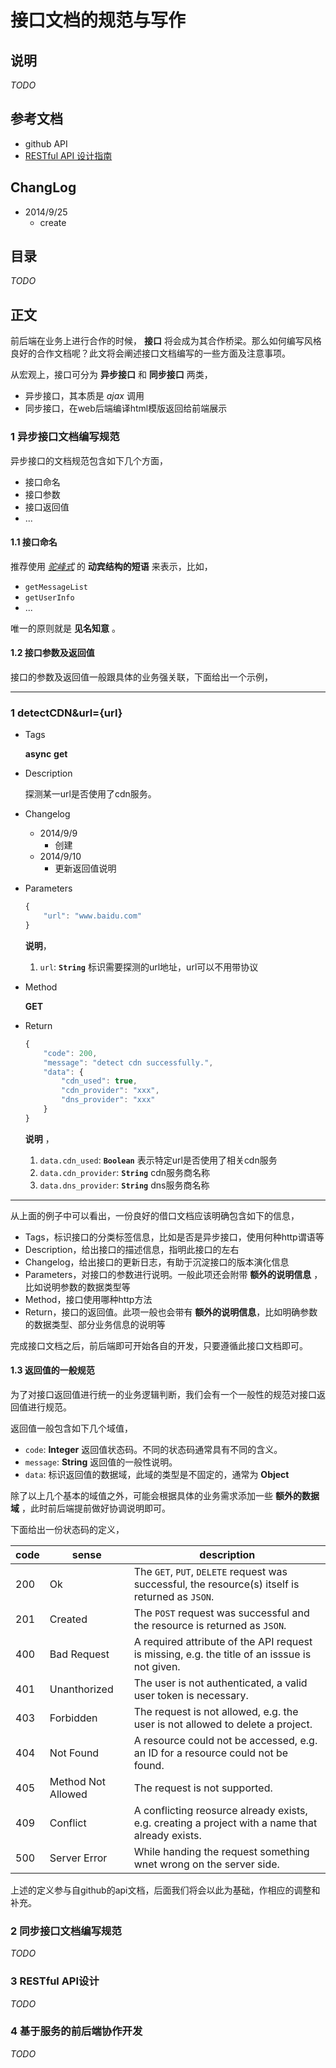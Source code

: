 # 接口文档的规范与写作

## 说明

*TODO*

## 参考文档

- github API
- [RESTful API 设计指南](http://www.ruanyifeng.com/blog/2014/05/restful_api.html)

## ChangLog

- 2014/9/25
    - create

## 目录

*TODO*

## 正文

前后端在业务上进行合作的时候， **接口** 将会成为其合作桥梁。那么如何编写风格良好的合作文档呢？此文将会阐述接口文档编写的一些方面及注意事项。

从宏观上，接口可分为 **异步接口** 和 **同步接口** 两类，

- 异步接口，其本质是 *ajax* 调用
- 同步接口，在web后端编译html模版返回给前端展示

### 1 异步接口文档编写规范

异步接口的文档规范包含如下几个方面，

- 接口命名
- 接口参数
- 接口返回值
- ...

#### 1.1 接口命名

推荐使用 *[驼峰式](http://zh.wikipedia.org/wiki/%E9%A7%9D%E5%B3%B0%E5%BC%8F%E5%A4%A7%E5%B0%8F%E5%AF%AB)* 的 **动宾结构的短语** 来表示，比如，

- `getMessageList`
- `getUserInfo`
- ...

唯一的原则就是 **见名知意** 。

#### 1.2 接口参数及返回值

接口的参数及返回值一般跟具体的业务强关联，下面给出一个示例，

----------
### 1 detectCDN&url={url}

- Tags
 
    **async** **get**

- Description

    探测某一url是否使用了cdn服务。

- Changelog

    - 2014/9/9
        - 创建
    - 2014/9/10
        - 更新返回值说明

- Parameters

    ```javascript
    {
        "url": "www.baidu.com"
    }
    ```

    **说明**，
    1. `url`: **`String`** 标识需要探测的url地址，url可以不用带协议

- Method

    **GET**

- Return

    ```javascript
    {
        "code": 200,
        "message": "detect cdn successfully.",
        "data": {
            "cdn_used": true,
            "cdn_provider": "xxx",
            "dns_provider": "xxx"
        }
    }
    ```

    **说明** ，
    1. `data.cdn_used`: **`Boolean`** 表示特定url是否使用了相关cdn服务
    2. `data.cdn_provider`: **`String`** cdn服务商名称
    3. `data.dns_provider`: **`String`** dns服务商名称
----------

从上面的例子中可以看出，一份良好的借口文档应该明确包含如下的信息，

- Tags，标识接口的分类标签信息，比如是否是异步接口，使用何种http谓语等
- Description，给出接口的描述信息，指明此接口的左右
- Changelog，给出接口的更新日志，有助于沉淀接口的版本演化信息
- Parameters，对接口的参数进行说明。一般此项还会附带 **额外的说明信息** ，比如说明参数的数据类型等
- Method，接口使用哪种http方法
- Return，接口的返回值。此项一般也会带有 **额外的说明信息**，比如明确参数的数据类型、部分业务信息的说明等

完成接口文档之后，前后端即可开始各自的开发，只要遵循此接口文档即可。

#### 1.3 返回值的一般规范

为了对接口返回值进行统一的业务逻辑判断，我们会有一个一般性的规范对接口返回值进行规范。

返回值一般包含如下几个域值，

- `code`: **Integer** 返回值状态码。不同的状态码通常具有不同的含义。
- `message`: **String** 返回值的一般性说明。
- `data`: 标识返回值的数据域，此域的类型是不固定的，通常为 **Object**

除了以上几个基本的域值之外，可能会根据具体的业务需求添加一些 **额外的数据域** ，此时前后端提前做好协调说明即可。

下面给出一份状态码的定义，

| code | sense | description |
| --- | --- | --- |
| 200 | Ok | The `GET`, `PUT`, `DELETE` request was successful, the resource(s) itself is returned as `JSON`. |
| 201 | Created | The `POST` request was successful and the resource is returned as `JSON`. |
| 400 | Bad Request | A required attribute of the API request is missing, e.g. the title of an isssue is not given. |
| 401 | Unanthorized | The user is not authenticated, a valid user token is necessary. |
| 403 | Forbidden | The request is not allowed, e.g. the user is not allowed to delete a project. |
| 404 | Not Found | A resource could not be accessed, e.g. an ID for a resource could not be found. |
| 405 | Method Not Allowed | The request is not supported. |
| 409 | Conflict | A conflicting reosurce already exists, e.g. creating a project with a name that already exists. |
| 500 | Server Error | While handing the request something wnet wrong on the server side. |

上述的定义参与自github的api文档，后面我们将会以此为基础，作相应的调整和补充。


### 2 同步接口文档编写规范

*TODO*

### 3 RESTful API设计

*TODO*

### 4 基于服务的前后端协作开发

*TODO*